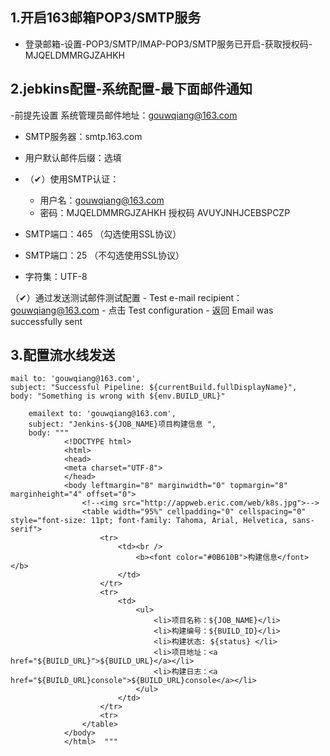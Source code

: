 ## 1.开启163邮箱POP3/SMTP服务 ##

- 登录邮箱-设置-POP3/SMTP/IMAP-POP3/SMTP服务已开启-获取授权码-MJQELDMMRGJZAHKH


## 2.jebkins配置-系统配置-最下面邮件通知 ##
-前提先设置 系统管理员邮件地址：gouwqiang@163.com

- SMTP服务器：smtp.163.com
- 用户默认邮件后缀：选填
- （✔）使用SMTP认证：
	- 用户名：gouwqiang@163.com
	- 密码：MJQELDMMRGJZAHKH 授权码
               AVUYJNHJCEBSPCZP
			
- SMTP端口：465 （勾选使用SSL协议）
- SMTP端口：25  （不勾选使用SSL协议）
- 字符集：UTF-8


（✔）通过发送测试邮件测试配置
	- Test e-mail recipient：gouwqiang@163.com
	- 点击 Test configuration
	- 返回 Email was successfully sent

## 3.配置流水线发送 ##
	mail to: 'gouwqiang@163.com',
    subject: "Successful Pipeline: ${currentBuild.fullDisplayName}",
    body: "Something is wrong with ${env.BUILD_URL}"

```
    emailext to: 'gouwqiang@163.com',
    subject: "Jenkins-${JOB_NAME}项目构建信息 ",
    body: """
            <!DOCTYPE html> 
            <html> 
            <head> 
            <meta charset="UTF-8"> 
            </head> 
            <body leftmargin="8" marginwidth="0" topmargin="8" marginheight="4" offset="0"> 
                <!--<img src="http://appweb.eric.com/web/k8s.jpg">-->
                <table width="95%" cellpadding="0" cellspacing="0" style="font-size: 11pt; font-family: Tahoma, Arial, Helvetica, sans-serif">   
                    <tr> 
                        <td><br /> 
                            <b><font color="#0B610B">构建信息</font></b> 
                        </td> 
                    </tr> 
                    <tr> 
                        <td> 
                            <ul> 
                                <li>项目名称：${JOB_NAME}</li>         
                                <li>构建编号：${BUILD_ID}</li> 
                                <li>构建状态: ${status} </li>                         
                                <li>项目地址：<a href="${BUILD_URL}">${BUILD_URL}</a></li>    
                                <li>构建日志：<a href="${BUILD_URL}console">${BUILD_URL}console</a></li> 
                            </ul> 
                        </td> 
                    </tr> 
                    <tr>  
                </table> 
            </body> 
            </html>  """  
```              